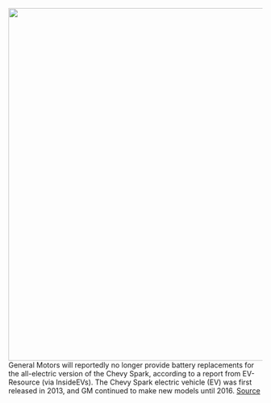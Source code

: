 <img src='https://cdn.vox-cdn.com/thumbor/IabtNJgq14kX_zJYGm2o5yP5xsE=/0x0:3000x1997/1200x800/filters:focal(1260x759:1740x1239)/cdn.vox-cdn.com/uploads/chorus_image/image/70787005/157097457.0.jpg' width='700px' /><br/>
General Motors will reportedly no longer provide battery replacements for the all-electric version of the Chevy Spark, according to a report from EV-Resource (via InsideEVs). The Chevy Spark electric vehicle (EV) was first released in 2013, and GM continued to make new models until 2016.
<a href='https://www.theverge.com/2022/4/24/23039665/gm-chevy-spark-ev-no-longer-provide-battery-replacements'> Source <a/>